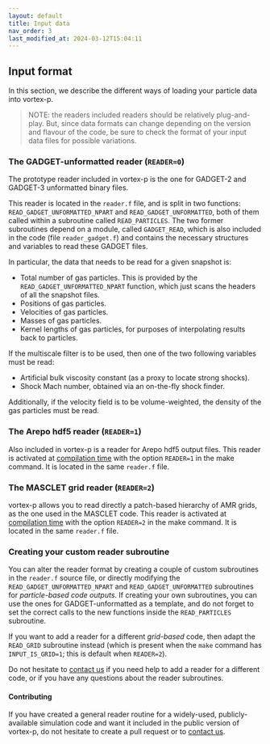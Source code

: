 ```yaml
---
layout: default
title: Input data
nav_order: 3
last_modified_at: 2024-03-12T15:04:11
---
```


## Input format

In this section, we describe the different ways of loading your particle data into vortex-p. 


> NOTE: the readers included readers should be relatively plug-and-play. But, since data formats can change depending on the version and flavour of the code, be sure to check the format of your input data files for possible variations.

### The GADGET-unformatted reader (`READER=0`)

The prototype reader included in vortex-p is the one for GADGET-2 and GADGET-3 unformatted binary files. 

This reader is located in the `reader.f` file, and is split in two functions: `READ_GADGET_UNFORMATTED_NPART` and `READ_GADGET_UNFORMATTED`, both of them called within a subroutine called `READ_PARTICLES`. The two former subroutines depend on a module, called `GADGET_READ`, which is also included in the code (file `reader_gadget.f`) and contains the necessary structures and variables to read these GADGET files.

In particular, the data that needs to be read for a given snapshot is: 

- Total number of gas particles. This is provided by the `READ_GADGET_UNFORMATTED_NPART` function, which just scans the headers of all the snapshot files.
- Positions of gas particles.
- Velocities of gas particles.
- Masses of gas particles.
- Kernel lengths of gas particles, for purposes of interpolating results back to particles.

If the multiscale filter is to be used, then one of the two following variables must be read:
- Artificial bulk viscosity constant (as a proxy to locate strong shocks).
- Shock Mach number, obtained via an on-the-fly shock finder.

Additionally, if the velocity field is to be volume-weighted, the density of the gas particles must be read.

### The Arepo hdf5 reader (`READER=1`)

Also included in vortex-p is a reader for Arepo hdf5 output files. This reader is activated at [compilation time](get_vortexp#compilation) with the option `READER=1` in the make command. It is located in the same `reader.f` file.


### The MASCLET grid reader (`READER=2`)

vortex-p allows you to read directly a patch-based hierarchy of AMR grids, as the one used in the MASCLET code. This reader is activated at [compilation time](get_vortexp#compilation) with the option `READER=2` in the make command. It is located in the same `reader.f` file.

### Creating your custom reader subroutine

You can alter the reader format by creating a couple of custom subroutines in the `reader.f` source file, or directly modifying the `READ_GADGET_UNFORMATTED_NPART` and `READ_GADGET_UNFORMATTED` subroutines for *particle-based code outputs*. If creating your own subroutines, you can use the ones for GADGET-unformatted as a template, and do not forget to set the correct calls to the new functions inside the `READ_PARTICLES` subroutine.

If you want to add a reader for a different *grid-based* code, then adapt the `READ_GRID` subroutine instead (which is present when the `make` command has `INPUT_IS_GRID=1`; this is default when `READER=2`). 

Do not hesitate to [contact us](mailto:david.valles-perez@uv.es) if you need help to add a reader for a different code, or if you have any questions about the reader subroutines.

#### Contributing

If you have created a general reader routine for a widely-used, publicly-available simulation code and want it included in the public version of vortex-p, do not hesitate to create a pull request or to [contact us](mailto:david.valles-perez@uv.es).
